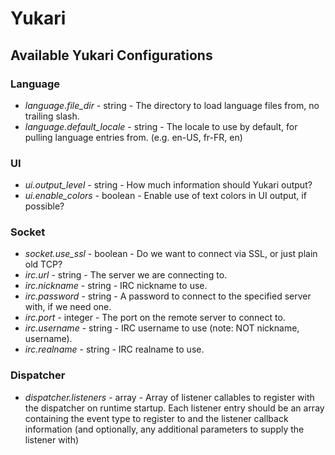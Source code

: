 # Yukari

## Available Yukari Configurations

### Language

* *language.file_dir* - string - The directory to load language files from, no trailing slash.
* *language.default_locale* - string - The locale to use by default, for pulling language entries from. (e.g. en-US, fr-FR, en)

### UI

* *ui.output_level* - string - How much information should Yukari output?
* *ui.enable_colors* - boolean - Enable use of text colors in UI output, if possible?

### Socket

* *socket.use_ssl* - boolean - Do we want to connect via SSL, or just plain old TCP?
* *irc.url* - string - The server we are connecting to.
* *irc.nickname* - string - IRC nickname to use.
* *irc.password* - string - A password to connect to the specified server with, if we need one.
* *irc.port* - integer - The port on the remote server to connect to.
* *irc.username* - string - IRC username to use (note: NOT nickname, username).
* *irc.realname* - string - IRC realname to use.

### Dispatcher

* *dispatcher.listeners* - array - Array of listener callables to register with the dispatcher on runtime startup.  Each listener entry should be an array containing the event type to register to and the listener callback information (and optionally, any additional parameters to supply the listener with)
